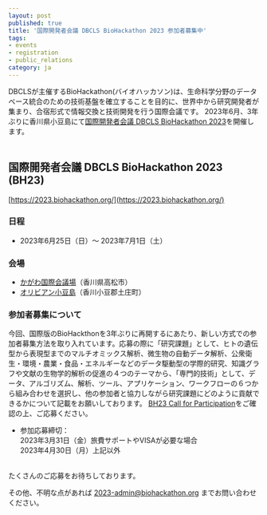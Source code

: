 ```yaml
---
layout: post
published: true
title: '国際開発者会議 DBCLS BioHackathon 2023 参加者募集中'
tags:
- events
- registration
- public_relations
category: ja
---
```

DBCLSが主催するBioHackathon(バイオハッカソン)は、生命科学分野のデータベース統合のための技術基盤を確立することを目的に、世界中から研究開発者が集まり、合宿形式で情報交換と技術開発を行う国際会議です。
2023年6月、3年ぶりに香川県小豆島にて[国際開発者会議 DBCLS BioHackathon 2023](https://2023.biohackathon.org/)を開催します。  
<br />

## 国際開発者会議 DBCLS BioHackathon 2023 (BH23)
[https://2023.biohackathon.org/](https://2023.biohackathon.org/) 

### 日程
* 2023年6月25日（日）〜 2023年7月1日（土）

### 会場
* [かがわ国際会議場](https://www.symboltower.com/)（香川県高松市）
* [オリビアン小豆島](https://olivean.com/index.html)（香川小豆郡土庄町）

### 参加者募集について
今回、国際版のBioHackthonを3年ぶりに再開するにあたり、新しい方式での参加者募集方法を取り入れています。応募の際に「研究課題」として、ヒトの遺伝型から表現型までのマルチオミックス解析、微生物の自動データ解析、公衆衛生・環境・農業・食品・エネルギーなどのデータ駆動型の学際的研究、知識グラフや文献の生物学的解析の促進の４つのテーマから、「専門的技術」として、データ、アルゴリズム、解析、ツール、アプリケーション、ワークフローの６つから組み合わせを選択し、他の参加者と協力しながら研究課題にどのように貢献できるかについて記載をお願いしております。
[BH23 Call for Participation](https://2023.biohackathon.org/call)をご確認の上、ご応募ください。

* 参加応募締切：<br />
 2023年3月31日（金）旅費サポートやVISAが必要な場合<br />
 2023年4月30日（月）上記以外<br />

<br />
たくさんのご応募をお待ちしております。

その他、不明な点があれば 2023-admin@biohackathon.org までお問い合わせください。
